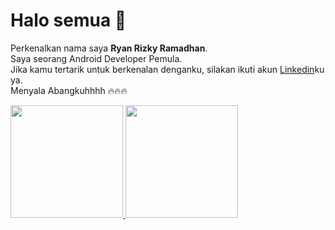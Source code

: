 # Halo semua 🙌

Perkenalkan nama saya **Ryan Rizky Ramadhan**.<br>
Saya seorang Android Developer Pemula.<br>
Jika kamu tertarik untuk berkenalan denganku, silakan ikuti akun [Linkedin](https://www.linkedin.com/in/ryan-rizky-ramadhan-a82487137/)ku ya.<br>
Menyala Abangkuhhhh :fire::fire::fire:

<p align="left">
<a href="https://github.com/iamryanrmdn">
  <img height="180em" src="https://github-readme-stats-eight-theta.vercel.app/api?username=iamryanrmdn&show_icons=true&theme=algolia&include_all_commits=true&count_private=true"/>
  <img height="180em" src="https://github-readme-stats-eight-theta.vercel.app/api/top-langs/?username=iamryanrmdn&layout=compact&theme=algolia"/>
</a>
</p>
